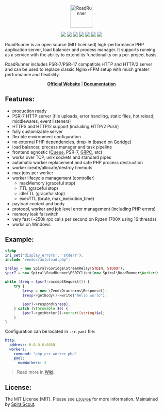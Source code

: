 <p align="center">
 <img src="https://user-images.githubusercontent.com/796136/50286124-6f7f3780-046f-11e9-9f45-e8fedd4f786d.png" height="75px" alt="RoadRunner">
</p>
<p align="center">
 <a href="https://packagist.org/packages/spiral/roadrunner"><img src="https://poser.pugx.org/spiral/roadrunner/version"></a>
	<a href="https://godoc.org/github.com/spiral/roadrunner"><img src="https://godoc.org/github.com/spiral/roadrunner?status.svg"></a>
	<a href="https://travis-ci.org/spiral/roadrunner"><img src="https://travis-ci.org/spiral/roadrunner.svg?branch=master"></a>
	<a href="https://goreportcard.com/report/github.com/spiral/roadrunner"><img src="https://goreportcard.com/badge/github.com/spiral/roadrunner"></a>
	<a href="https://scrutinizer-ci.com/g/spiral/roadrunner/?branch=master"><img src="https://scrutinizer-ci.com/g/spiral/roadrunner/badges/quality-score.png"></a>
	<a href="https://codecov.io/gh/spiral/roadrunner/"><img src="https://codecov.io/gh/spiral/roadrunner/branch/master/graph/badge.svg"></a>
	<a href="https://discord.gg/TFeEmCs"><img src="https://img.shields.io/badge/discord-chat-magenta.svg"></a>
</p>

RoadRunner is an open source (MIT licensed) high-performance PHP application server, load balancer and process manager.
It supports running as a service with the ability to extend its functionality on a per-project basis. 

RoadRunner includes PSR-7/PSR-17 compatible HTTP and HTTP/2 server and can be used to replace classic Nginx+FPM setup with much greater performance and flexibility.

<p align="center">
	<a href="https://roadrunner.dev/"><b>Official Website</b></a> | 
	<a href="https://roadrunner.dev/docs"><b>Documentation</b></a>
</p>

Features:
--------
- production ready
- PSR-7 HTTP server (file uploads, error handling, static files, hot reload, middlewares, event listeners)
- HTTPS and HTTP/2 support (including HTTP/2 Push)
- fully customizable server
- flexible environment configuration
- no external PHP dependencies, drop-in (based on [Goridge](https://github.com/spiral/goridge))
- load balancer, process manager and task pipeline
- frontend agnostic ([Queue](https://github.com/spiral/jobs), PSR-7, [GRPC](https://github.com/spiral/php-grpc), etc)
- works over TCP, unix sockets and standard pipes
- automatic worker replacement and safe PHP process destruction
- worker create/allocate/destroy timeouts
- max jobs per worker
- worker lifecycle management (controller) 
    - maxMemory (graceful stop)
    - TTL (graceful stop)
    - idleTTL (graceful stop)
    - execTTL (brute, max_execution_time)   
- payload context and body
- protocol, worker and job level error management (including PHP errors)
- memory leak failswitch
- very fast (~250k rpc calls per second on Ryzen 1700X using 16 threads)
- works on Windows

Example:
--------

```php
<?php
ini_set('display_errors', 'stderr');
include "vendor/autoload.php";

$relay = new Spiral\Goridge\StreamRelay(STDIN, STDOUT);
$psr7 = new Spiral\RoadRunner\PSR7Client(new Spiral\RoadRunner\Worker($relay));

while ($req = $psr7->acceptRequest()) {
    try {
        $resp = new \Zend\Diactoros\Response();
        $resp->getBody()->write("hello world");

        $psr7->respond($resp);
    } catch (\Throwable $e) {
        $psr7->getWorker()->error((string)$e);
    }
}
```

Configuration can be located in `.rr.yaml` file:

```yaml
http:
  address: 0.0.0.0:8080
  workers:
    command: "php psr-worker.php"
    pool:
      numWorkers: 4
```

> Read more in [Wiki](https://github.com/spiral/roadrunner/wiki/PHP-Workers).

License:
--------
The MIT License (MIT). Please see [`LICENSE`](./LICENSE) for more information. Maintained by [SpiralScout](https://spiralscout.com).
